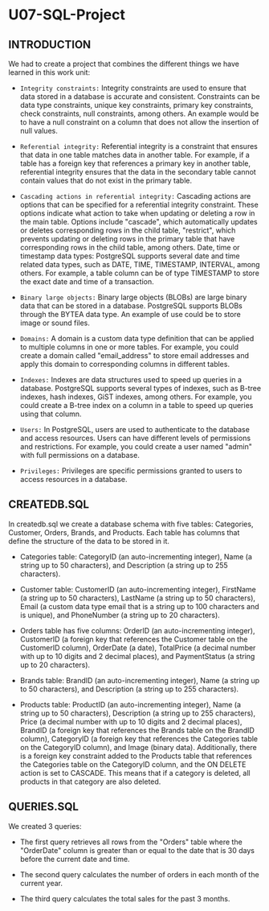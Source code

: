 # U07-SQL-Project

## INTRODUCTION

We had to create a project that combines the different things we have learned in this work unit:

- `Integrity constraints:` Integrity constraints are used to ensure that data stored in a database is accurate and consistent. Constraints can be data type constraints, unique key constraints, primary key constraints, check constraints, null constraints, among others. An example would be to have a null constraint on a column that does not allow the insertion of null values.

- `Referential integrity:` Referential integrity is a constraint that ensures that data in one table matches data in another table. For example, if a table has a foreign key that references a primary key in another table, referential integrity ensures that the data in the secondary table cannot contain values that do not exist in the primary table.

- `Cascading actions in referential integrity:` Cascading actions are options that can be specified for a referential integrity constraint. These options indicate what action to take when updating or deleting a row in the main table. Options include "cascade", which automatically updates or deletes corresponding rows in the child table, "restrict", which prevents updating or deleting rows in the primary table that have corresponding rows in the child table, among others.
Date, time or timestamp data types: PostgreSQL supports several date and time related data types, such as DATE, TIME, TIMESTAMP, INTERVAL, among others. For example, a table column can be of type TIMESTAMP to store the exact date and time of a transaction.

- `Binary large objects:` Binary large objects (BLOBs) are large binary data that can be stored in a database. PostgreSQL supports BLOBs through the BYTEA data type. An example of use could be to store image or sound files.

- `Domains:` A domain is a custom data type definition that can be applied to multiple columns in one or more tables. For example, you could create a domain called "email_address" to store email addresses and apply this domain to corresponding columns in different tables.

- `Indexes:` Indexes are data structures used to speed up queries in a database. PostgreSQL supports several types of indexes, such as B-tree indexes, hash indexes, GiST indexes, among others. For example, you could create a B-tree index on a column in a table to speed up queries using that column.

- `Users:` In PostgreSQL, users are used to authenticate to the database and access resources. Users can have different levels of permissions and restrictions. For example, you could create a user named "admin" with full permissions on a database.

- `Privileges:` Privileges are specific permissions granted to users to access resources in a database.




## CREATEDB.SQL
In createdb.sql we create a database schema with five tables: Categories, Customer, Orders, Brands, and Products. 
Each table has columns that define the structure of the data to be stored in it.

- Categories table: CategoryID (an auto-incrementing integer), Name (a string up to 50 characters), and Description (a string up to 255 characters).

- Customer table: CustomerID (an auto-incrementing integer), FirstName (a string up to 50 characters), LastName (a string up to 50 characters), Email (a custom data type email that is a string up to 100 characters and is unique), and PhoneNumber (a string up to 20 characters).

- Orders table has five columns: OrderID (an auto-incrementing integer), CustomerID (a foreign key that references the Customer table on the CustomerID column), OrderDate (a date), TotalPrice (a decimal number with up to 10 digits and 2 decimal places), and PaymentStatus (a string up to 20 characters).

- Brands table: BrandID (an auto-incrementing integer), Name (a string up to 50 characters), and Description (a string up to 255 characters).

- Products table: ProductID (an auto-incrementing integer), Name (a string up to 50 characters), Description (a string up to 255 characters), Price (a decimal number with up to 10 digits and 2 decimal places), BrandID (a foreign key that references the Brands table on the BrandID column), CategoryID (a foreign key that references the Categories table on the CategoryID column), and Image (binary data). Additionally, there is a foreign key constraint added to the Products table that references the Categories table on the CategoryID column, and the ON DELETE action is set to CASCADE. This means that if a category is deleted, all products in that category are also deleted.

## QUERIES.SQL

We created 3 queries:

- The first query retrieves all rows from the "Orders" table where the "OrderDate" column is greater than or equal to the date that is 30 days before the current date and time.

- The second query calculates the number of orders in each month of the current year.

- The third query calculates the total sales for the past 3 months.


